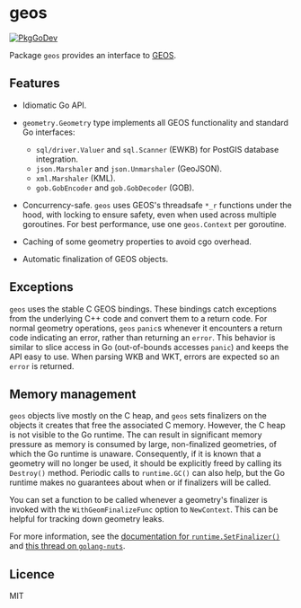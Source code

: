 # geos

[![PkgGoDev](https://pkg.go.dev/badge/github.com/twpayne/go-geos)](https://pkg.go.dev/github.com/twpayne/go-geos)

Package `geos` provides an interface to [GEOS](https://trac.osgeo.org/geos).

## Features

* Idiomatic Go API.

* `geometry.Geometry` type implements all GEOS functionality and standard Go
  interfaces:

  *  `sql/driver.Valuer` and `sql.Scanner` (EWKB) for PostGIS database integration.
  *  `json.Marshaler` and `json.Unmarshaler` (GeoJSON).
  *  `xml.Marshaler` (KML).
  *  `gob.GobEncoder` and `gob.GobDecoder` (GOB).

* Concurrency-safe. `geos` uses GEOS's threadsafe `*_r` functions under the
  hood, with locking to ensure safety, even when used across multiple
  goroutines. For best performance, use one `geos.Context` per goroutine.

* Caching of some geometry properties to avoid cgo overhead.

* Automatic finalization of GEOS objects.

## Exceptions

`geos` uses the stable C GEOS bindings. These bindings catch exceptions from the
underlying C++ code and convert them to a return code. For normal geometry
operations, `geos` `panic`s whenever it encounters a return code indicating an
error, rather than returning an `error`. This behavior is similar to slice
access in Go (out-of-bounds accesses `panic`) and keeps the API easy to use.
When parsing WKB and WKT, errors are expected so an `error` is returned.

## Memory management

`geos` objects live mostly on the C heap, and `geos` sets finalizers on the
objects it creates that free the associated C memory. However, the C heap is not
visible to the Go runtime. The can result in significant memory pressure as
memory is consumed by large, non-finalized geometries, of which the Go runtime
is unaware. Consequently, if it is known that a geometry will no longer be used,
it should be explicitly freed by calling its `Destroy()` method. Periodic calls
to `runtime.GC()` can also help, but the Go runtime makes no guarantees about
when or if finalizers will be called.

You can set a function to be called whenever a geometry's finalizer is invoked
with the `WithGeomFinalizeFunc` option to `NewContext`. This can be helpful for
tracking down geometry leaks.

For more information, see the [documentation for
`runtime.SetFinalizer()`](https://pkg.go.dev/runtime#SetFinalizer) and [this
thread on
`golang-nuts`](https://groups.google.com/g/golang-nuts/c/XnV16PxXBfA/m/W8VEzIvHBAAJ).

## Licence

MIT